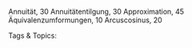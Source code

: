 Annuität, 30
Annuitätentilgung, 30
Approximation, 45
Äquivalenzumformungen, 10
Arcuscosinus, 20

   Tags & Topics:
   